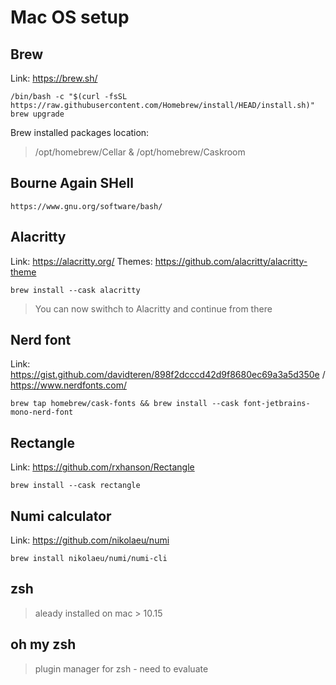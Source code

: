 # Mac OS setup

## Brew
Link: https://brew.sh/
```
/bin/bash -c "$(curl -fsSL https://raw.githubusercontent.com/Homebrew/install/HEAD/install.sh)"
brew upgrade
```
Brew installed packages location:
> /opt/homebrew/Cellar & /opt/homebrew/Caskroom

## Bourne Again SHell
```
https://www.gnu.org/software/bash/
```

## Alacritty
Link: https://alacritty.org/
Themes: https://github.com/alacritty/alacritty-theme
```
brew install --cask alacritty
```
> You can now swithch to Alacritty and continue from there

## Nerd font
Link: https://gist.github.com/davidteren/898f2dcccd42d9f8680ec69a3a5d350e / https://www.nerdfonts.com/
```
brew tap homebrew/cask-fonts && brew install --cask font-jetbrains-mono-nerd-font
```

## Rectangle
Link: https://github.com/rxhanson/Rectangle
```
brew install --cask rectangle
```

## Numi calculator
Link: https://github.com/nikolaeu/numi
```
brew install nikolaeu/numi/numi-cli
```

## zsh
> aleady installed on mac > 10.15

## oh my zsh
> plugin manager for zsh - need to evaluate
